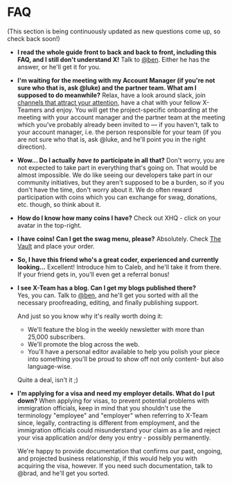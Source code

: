 # FAQ

\(This section is being continuously updated as new questions come up, so check back soon!\)

* **I read the whole guide front to back and back to front, including this FAQ, and I still don't understand X!** Talk to [@ben](https://x-team.slack.com/messages/D23Q0MCQ6). Either he has the answer, or he'll get it for you.
* **I'm waiting for the meeting with my Account Manager \(if you're not sure who that is, ask @luke\) and the partner team. What am I supposed to do meanwhile?** Relax, have a look around slack, join [channels that attract your attention](https://x-team.com/missions/slack/), have a chat with your fellow X-Teamers and enjoy. You will get the project-specific onboarding at the meeting with your account manager and the partner team at the meeting which you've probably already been invited to — if you haven't, talk to your account manager, i.e. the person responsible for your team \(if you are not sure who that is, ask @luke, and he'll point you in the right direction\).
* **Wow... Do I actually** _**have to**_ **participate in all that?** Don't worry, you are not expected to take part in everything that's going on. That would be almost impossible. We do like seeing our developers take part in our community initiatives, but they aren't supposed to be a burden, so if you don't have the time, don't worry about it. We do often reward participation with coins which you can exchange for swag, donations, etc. though, so think about it.
* **How do I know how many coins I have?** Check out XHQ - click on your avatar in the top-right.
* **I have coins! Can I get the swag menu, please?** Absolutely. Check [The Vault](https://xhq.x-team.com/vault) and place your order.
* **So, I have this friend who's a great coder, experienced and currently looking...** Excellent! Introduce him to Caleb, and he'll take it from there. If your friend gets in, you'll even get a referral bonus!
* **I see X-Team has a blog. Can I get my blogs published there?**  
  Yes, you can. Talk to [@ben](https://x-team.slack.com/messages/D23Q0MCQ6), and he'll get you sorted with all the necessary proofreading, editing, and finally publishing support.

  And just so you know why it's really worth doing it:

  * We'll feature the blog in the weekly newsletter with more than 25,000 subscribers.
  * We'll promote the blog across the web.
  * You'll have a personal editor available to help you polish your piece into something you'll be proud to show off not only content- but also language-wise.

  Quite a deal, isn't it ;\)
* **I'm applying for a visa and need my employer details. What do I put down?**
  When applying for visas, to prevent potential problems with immigration officials, keep in mind that you shouldn't use the terminology "employee" and "employer" when referring to X-Team since, legally, contracting is different from employment, and the immigration officials could misunderstand your claim as a lie and reject your visa application and/or deny you entry - possibly permanently.

  We're happy to provide documentation that confirms our past, ongoing, and projected business relationship, if this would help you with acquiring the visa, however. If you need such documentation, talk to @brad, and he'll get you sorted.